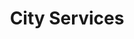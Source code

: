 ---
layout: bos_content
permalink: /featured-analysis/city-services/
title: City Services
components:
- breadcrumbs:
  - title: Home
    url: "/"
  - title: Budget
    url: "/budget"
  - title: Featured Analysis
    url: "/featured-analysis/"
  - current: City Services
  - published: 4/13/17
- intro:
  - title: City Services
    short_desc: >
      City Services such as Police, Fire, Public Works, Housing and Public 
      Health are projected to increase by a total of $54 million (4.0%), 
      including funding reserved for collective bargaining.
    description: >
      Public safety costs are rising by 3.5% in FY18, primarily driven by the 
      shift of 75 firefighters from a SAFER grant onto the City’s operating 
      budget, contractual increases from collective bargaining agreements, and 
      acceleration of the upcoming Police recruit class. 
    sidebar_menu: true
- text_block:
  - title: Other City departments
    body: >
      <p>Public Works, Transportation, Housing, Public Health Commission and 38 other 
      departments are increasing by an average of 1.5% due to basic city services 
      contract escalation and targeted investments. Twenty-three of these departments 
      will see a reduction in their appropriation in FY18. <blockquote>Because almost all of the 
      City’s union collective bargaining agreements are under negotiation, most 
      departments’ budgets do not include cost of living salary increases for employees. 
      Instead, that funding is centralized in a $27 million collective bargaining reserve.</blockquote>
      In addition, city health insurance costs are projected to increase by $10.6 
      million (4.9%), even after achieving health care cost containment savings.</p>
      <p>To make targeted investments further detailed below,  the City is pursuing 
      smart savings initiatives in the FY18 Budget:</p>
- text_col_2:
  - col: >
      <ul>
        <li>The FY18 budget continues the public safety and streets overtime reforms 
        launched last year and adds the Parks Department, achieving $13.2 million 
        in cost avoidance.</li>
        <li>The City eliminated 23 long-term vacant positions in FY18; 
        cumulatively, we estimate the City will see $5.3 million in costs avoided 
        from inactivating long term vacants over two years.</li>
        <li>Based on health care cost containment reforms achieved in the 2015 
        PEC agreement, Boston will achieve $10 million in savings in FY18, $2.6 
        million of which are related to FY18 specific changes.</li>
        <li>Since 2014, the City has performed 18,551 streetlight LED retrofits. 
        The FY18 Budget reflects an avoidance of 33.6 mWh, or $5.8 million in energy 
        costs, directly attributable to this work.</li> 
      </ul>
  - col: >
      <ul>
        <li>Thanks to Boston's investment in 20 EMTs in FY17, this year’s budget 
        achieves a 10% reduction in EMS overtime and 8% increase in third party 
        billing revenue. These changes will generate a $4.1 million in net savings 
        for the City in FY18.</li>
        <li>Finally, City Departments and the Public Health Commission include a combined 
        $4 million in other budget tightening measures in FY18.</li> 
      </ul>
      <p>With the City’s efforts to contain costs combined with Boston Public Schools’ 
      Transportation and Central Office savings, the FY18 budget avoids $60 million 
      in costs.</p>
- text_col_2:
  - col: >
      <a href="http://placehold.it"><img src="http://placehold.it/300x400"></a></p>
      <p><em>Figure 5 -  1.5% Average Growth for Other 42 Departments (Not Education or 
      Public Safety)</em></p>
  - col: >
      <a href="http://placehold.it"><img src="http://placehold.it/300x400"></a>
      <p><em>Figure 6 - FY18 Costs Avoided through Savings Initiatives</em></p>
- grid:
  - grid_title: More budget analysis
  - title: Handy dandy title
    body: >
      Tempting copy that would make someone click this featured analysis card.
    img: https://www.boston.gov/sites/default/files/styles/grid_card_image/public/allston2.jpg?itok=jMsIfnJ6
    link: /#/
  - title: This one's witty, too
    body: >
      Tempting copy that would make someone click this featured analysis card.
    img: https://www.boston.gov/sites/default/files/styles/grid_card_image/public/backbay5.jpg?itok=sA4Mz_05
    link: /#/
  - title: Rumple Stiltskin
    body: >
      Tempting copy that would make someone click this featured analysis card.
    img: https://www.boston.gov/sites/default/files/styles/grid_card_image/public/bayvillage3.jpg?itok=iDf79UIP
    link: /#/
---